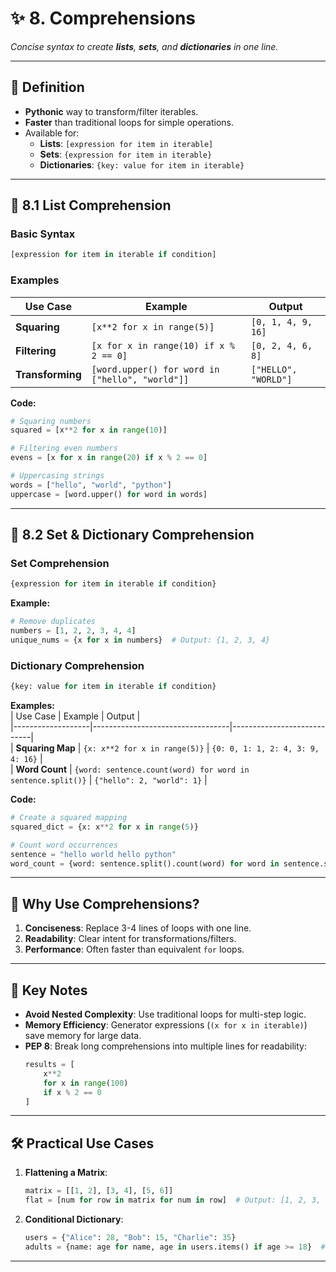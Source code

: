 # ✨ **8. Comprehensions**  
*Concise syntax to create **lists**, **sets**, and **dictionaries** in one line.*

---

## 📌 **Definition**  
- **Pythonic** way to transform/filter iterables.  
- **Faster** than traditional loops for simple operations.  
- Available for:  
  - **Lists**: `[expression for item in iterable]`  
  - **Sets**: `{expression for item in iterable}`  
  - **Dictionaries**: `{key: value for item in iterable}`  

---

## 🔹 **8.1 List Comprehension**  
### **Basic Syntax**  
```python
[expression for item in iterable if condition]
```

### **Examples**  
| Use Case          | Example                          | Output                     |  
|-------------------|----------------------------------|----------------------------|  
| **Squaring**      | `[x**2 for x in range(5)]`       | `[0, 1, 4, 9, 16]`         |  
| **Filtering**     | `[x for x in range(10) if x % 2 == 0]` | `[0, 2, 4, 6, 8]` |  
| **Transforming**  | `[word.upper() for word in ["hello", "world"]]` | `["HELLO", "WORLD"]` |  

**Code:**  
```python
# Squaring numbers
squared = [x**2 for x in range(10)]  

# Filtering even numbers
evens = [x for x in range(20) if x % 2 == 0]  

# Uppercasing strings
words = ["hello", "world", "python"]
uppercase = [word.upper() for word in words]  
```

---

## 🔹 **8.2 Set & Dictionary Comprehension**  
### **Set Comprehension**  
```python
{expression for item in iterable if condition}
```  
**Example:**  
```python
# Remove duplicates
numbers = [1, 2, 2, 3, 4, 4]
unique_nums = {x for x in numbers}  # Output: {1, 2, 3, 4}
```

### **Dictionary Comprehension**  
```python
{key: value for item in iterable if condition}
```  
**Examples:**  
| Use Case          | Example                          | Output                     |  
|-------------------|----------------------------------|----------------------------|  
| **Squaring Map**  | `{x: x**2 for x in range(5)}`    | `{0: 0, 1: 1, 2: 4, 3: 9, 4: 16}` |  
| **Word Count**    | `{word: sentence.count(word) for word in sentence.split()}` | `{"hello": 2, "world": 1}` |  

**Code:**  
```python
# Create a squared mapping
squared_dict = {x: x**2 for x in range(5)}  

# Count word occurrences
sentence = "hello world hello python"
word_count = {word: sentence.split().count(word) for word in sentence.split()}  
```

---

## 🚀 **Why Use Comprehensions?**  
1. **Conciseness**: Replace 3-4 lines of loops with one line.  
2. **Readability**: Clear intent for transformations/filters.  
3. **Performance**: Often faster than equivalent `for` loops.  

---

## 📝 **Key Notes**  
- **Avoid Nested Complexity**: Use traditional loops for multi-step logic.  
- **Memory Efficiency**: Generator expressions (`(x for x in iterable)`) save memory for large data.  
- **PEP 8**: Break long comprehensions into multiple lines for readability:  
  ```python
  results = [
      x**2 
      for x in range(100) 
      if x % 2 == 0
  ]
  ```

---

## 🛠 **Practical Use Cases**  
1. **Flattening a Matrix**:  
   ```python
   matrix = [[1, 2], [3, 4], [5, 6]]
   flat = [num for row in matrix for num in row]  # Output: [1, 2, 3, 4, 5, 6]
   ```  
2. **Conditional Dictionary**:  
   ```python
   users = {"Alice": 28, "Bob": 15, "Charlie": 35}
   adults = {name: age for name, age in users.items() if age >= 18}  # Output: {"Alice": 28, "Charlie": 35}
   ```  

--- 